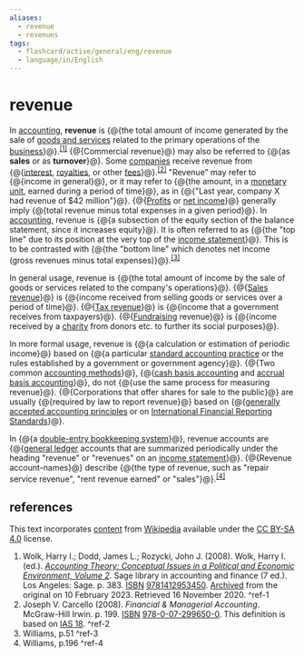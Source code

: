 ```yaml
---
aliases:
  - revenue
  - revenues
tags:
  - flashcard/active/general/eng/revenue
  - language/in/English
---
```


# revenue

In [accounting](accounting.md), __revenue__ is {@{the total amount of income generated by the sale of [goods and services](product%20(business).md) related to the primary operations of the [business](business.md)}@}.<sup>[\[1\]](#^ref-1)</sup> {@{Commercial revenue}@} may also be referred to {@{as __sales__ or as __turnover__}@}. Some [companies](company.md) receive revenue from {@{[interest](interest.md), [royalties](royalty%20payment.md), or other [fees](fee.md)}@}.<sup>[\[2\]](#^ref-2)</sup> "Revenue" may refer to {@{income in general}@}, or it may refer to {@{the amount, in a [monetary unit](currency.md), earned during a period of time}@}, as in {@{"Last year, company X had revenue of $42 million"}@}. {@{[Profits](profit%20(accounting).md) or [net income](net%20income.md)}@} generally imply {@{total revenue minus total expenses in a given period}@}. In [accounting](accounting.md), revenue is {@{a subsection of the equity section of the balance statement, since it increases equity}@}. It is often referred to as {@{the "top line" due to its position at the very top of the [income statement](income%20statement.md)}@}. This is to be contrasted with {@{the "bottom line" which denotes net income (gross revenues minus total expenses)}@}.<sup>[\[3\]](#^ref-3)</sup> <!--SR:!2029-05-09,1315,350!2029-07-10,1367,350!2026-10-18,579,330!2026-05-06,436,310!2028-09-01,1121,350!2029-01-27,1238,350!2029-05-29,1332,350!2026-09-10,532,310!2028-06-24,976,290!2027-09-04,811,330!2025-12-03,88,370!2025-12-03,88,370-->

In general usage, revenue is {@{the total amount of income by the sale of goods or services related to the company's operations}@}. {@{[Sales revenue](sales%20(accounting).md)}@} is {@{income received from selling goods or services over a period of time}@}. {@{[Tax revenue](tax%20revenue.md)}@} is {@{income that a government receives from taxpayers}@}. {@{[Fundraising](fundraising.md) revenue}@} is {@{income received by a [charity](charitable%20organization.md) from donors etc. to further its social purposes}@}. <!--SR:!2026-07-25,507,310!2027-05-31,753,330!2026-07-05,458,310!2028-04-22,1015,350!2029-03-14,1274,350!2028-08-21,1112,350!2027-08-21,811,330-->

In more formal usage, revenue is {@{a calculation or estimation of periodic income}@} based on {@{a particular [standard accounting practice](accounting%20standard.md) or the rules established by a government or government agency}@}. {@{Two common [accounting methods](basis%20of%20accounting.md)}@}, {@{[cash basis accounting](basis%20of%20accounting.md) and [accrual basis accounting](accrual.md)}@}, do not {@{use the same process for measuring revenue}@}. {@{Corporations that offer shares for sale to the public}@} are usually {@{required by law to report revenue}@} based on {@{[generally accepted accounting principles](accounting%20standard.md) or on [International Financial Reporting Standards](International%20Financial%20Reporting%20Standards.md)}@}. <!--SR:!2026-03-05,131,250!2029-01-31,1238,350!2027-09-08,824,330!2028-01-20,943,350!2029-07-21,1374,350!2028-02-23,940,330!2025-11-14,18,359!2025-11-16,20,360-->

In {@{a [double-entry bookkeeping system](double-entry%20bookkeeping.md)}@}, revenue accounts are {@{[general ledger](general%20ledger.md) accounts that are summarized periodically under the heading "revenue" or "revenues" on an [income statement](income%20statement.md)}@}. {@{Revenue account-names}@} describe {@{the type of revenue, such as "repair service revenue", "rent revenue earned" or "sales"}@}.<sup>[\[4\]](#^ref-4)</sup> <!--SR:!2029-01-24,1236,350!2027-01-22,648,330!2029-03-21,1280,350!2027-03-07,688,330-->

## references

This text incorporates [content](https://en.wikipedia.org/wiki/revenue) from [Wikipedia](Wikipedia.md) available under the [CC BY-SA 4.0](https://creativecommons.org/licenses/by-sa/4.0/) license.

1. Wolk, Harry I.; Dodd, James L.; Rozycki, John J. (2008). Wolk, Harry I. (ed.). [_Accounting Theory: Conceptual Issues in a Political and Economic Environment, Volume 2_](https://books.google.com/books?id=d8PCu-A3RJ4C). Sage library in accounting and finance (7 ed.). Los Angeles: Sage. p. 383. [ISBN](ISBN.md) [9781412953450](https://en.wikipedia.org/wiki/Special:BookSources/9781412953450). [Archived](https://web.archive.org/web/20230210144111/https://books.google.com/books?id=d8PCu-A3RJ4C) from the original on 10 February 2023. Retrieved 16 November 2020. <a id="^ref-1"></a>^ref-1
2. Joseph V. Carcello (2008). _Financial & Managerial Accounting_. McGraw-Hill Irwin. p. 199. [ISBN](ISBN.md) [978-0-07-299650-0](https://en.wikipedia.org/wiki/Special:BookSources/978-0-07-299650-0). This definition is based on [IAS 18](International%20Financial%20Reporting%20Standards.md). <a id="^ref-2"></a>^ref-2
3. Williams, p.51 <a id="^ref-3"></a>^ref-3
4. Williams, p.196 <a id="^ref-4"></a>^ref-4
